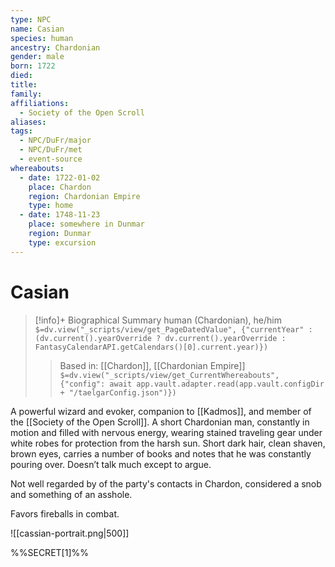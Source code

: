 ```yaml
---
type: NPC
name: Casian
species: human
ancestry: Chardonian
gender: male
born: 1722
died: 
title: 
family: 
affiliations:
  - Society of the Open Scroll
aliases: 
tags:
  - NPC/DuFr/major
  - NPC/DuFr/met
  - event-source
whereabouts:
  - date: 1722-01-02
    place: Chardon
    region: Chardonian Empire
    type: home
  - date: 1748-11-23
    place: somewhere in Dunmar
    region: Dunmar
    type: excursion
---
```

# Casian
>[!info]+ Biographical Summary
>human (Chardonian), he/him
>`$=dv.view("_scripts/view/get_PageDatedValue", {"currentYear" : (dv.current().yearOverride ? dv.current().yearOverride : FantasyCalendarAPI.getCalendars()[0].current.year)})`
>> Based in: [[Chardon]], [[Chardonian Empire]]
>> `$=dv.view("_scripts/view/get_CurrentWhereabouts", {"config": await app.vault.adapter.read(app.vault.configDir + "/taelgarConfig.json")})`

A powerful wizard and evoker, companion to [[Kadmos]], and member of the [[Society of the Open Scroll]]. A short Chardonian man, constantly in motion and filled with nervous energy, wearing stained traveling gear under white robes for protection from the harsh sun. Short dark hair, clean shaven, brown eyes, carries a number of books and notes that he was constantly pouring over. Doesn’t talk much except to argue.

Not well regarded by of the party's contacts in Chardon, considered a snob and something of an asshole. 

Favors fireballs in combat. 

![[cassian-portrait.png|500]]

%%SECRET[1]%%